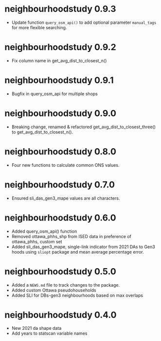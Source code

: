 # neighbourhoodstudy 0.9.3

* Update function `query_osm_api()` to add optional parameter `manual_tags` for more flexible searching.


# neighbourhoodstudy 0.9.2

* Fix column name in get_avg_dist_to_closest_n()

# neighbourhoodstudy 0.9.1

* Bugfix in query_osm_api for multiple shops

# neighbourhoodstudy 0.9.0

* Breaking change, renamed & refactored get_avg_dist_to_closest_three() to get_avg_dist_to_closest_n().

# neighbourhoodstudy 0.8.0

* Four new functions to calculate common ONS values.

# neighbourhoodstudy 0.7.0

* Ensured sli_das_gen3_mape values are all characters.

# neighbourhoodstudy 0.6.0

* Added query_osm_api() function
* Removed ottawa_phhs_shp from ISED data in preference of ottawa_phhs, custom set
* Added sli_das_gen3_mape, single-link indicator from 2021 DAs to Gen3 hoods using `sliopt` package and mean average percentage error.

# neighbourhoodstudy 0.5.0

* Added a `NEWS.md` file to track changes to the package.
* Added custom Ottawa pseudohouseholds
* Added SLI for DBs-gen3 neighbourhoods based on max overlaps

# neighbourhoodstudy 0.4.0

* New 2021 da shape data
* Add years to statscan variable names
